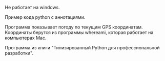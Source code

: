 Не работает на windows.

Пример кода python с аннотациями.

Программа показывает погоду по текущим GPS координатам. Координаты берутся из программы whereami, которая работает на
компьютерах Mac.

Программа из книги "Типизированный Python для профессиональной разработки".